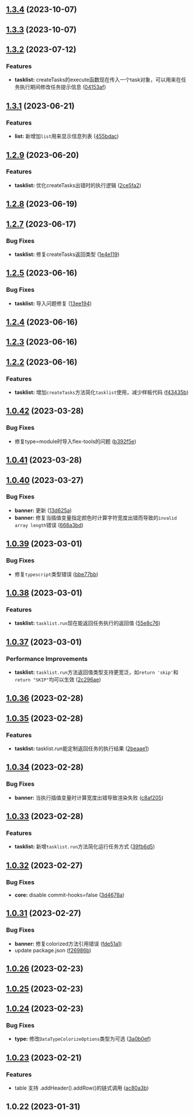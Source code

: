 ## [1.3.4](https://gitee.com/zhangfisher/logsets/compare/1.3.3...1.3.4) (2023-10-07)



## [1.3.3](https://gitee.com/zhangfisher/logsets/compare/1.3.2...1.3.3) (2023-10-07)



## [1.3.2](https://gitee.com/zhangfisher/logsets/compare/1.3.1...1.3.2) (2023-07-12)


### Features

* **tasklist:** createTasks的execute函数现在传入一个task对象，可以用来在任务执行期间修改任务提示信息 ([04153af](https://gitee.com/zhangfisher/logsets/commits/04153af61f2fd6ce3a87645f56f659ce760c1b6a))



## [1.3.1](https://gitee.com/zhangfisher/logsets/compare/1.2.9...1.3.1) (2023-06-21)


### Features

* **list:** 新增加`list`用来显示信息列表 ([455bdac](https://gitee.com/zhangfisher/logsets/commits/455bdac8eed4b4ddab893c088f1008105fd75f69))



## [1.2.9](https://gitee.com/zhangfisher/logsets/compare/1.2.8...1.2.9) (2023-06-20)


### Features

* **tasklist:** 优化createTasks出错时的执行逻辑 ([2ce5fa2](https://gitee.com/zhangfisher/logsets/commits/2ce5fa232a9cdbc0a6b5dca968fddb76640b273d))



## [1.2.8](https://gitee.com/zhangfisher/logsets/compare/1.2.7...1.2.8) (2023-06-19)



## [1.2.7](https://gitee.com/zhangfisher/logsets/compare/1.2.5...1.2.7) (2023-06-17)


### Bug Fixes

* **tasklist:** 修复createTasks返回类型 ([1e4e119](https://gitee.com/zhangfisher/logsets/commits/1e4e119ba31ed0c98a74dc7ecf7cc065c16eb297))



## [1.2.5](https://gitee.com/zhangfisher/logsets/compare/1.2.4...1.2.5) (2023-06-16)


### Bug Fixes

* **tasklist:** 导入问题修复 ([13ee194](https://gitee.com/zhangfisher/logsets/commits/13ee194b50f5c1ed28726f522ea27692ad61364e))



## [1.2.4](https://gitee.com/zhangfisher/logsets/compare/1.2.3...1.2.4) (2023-06-16)



## [1.2.3](https://gitee.com/zhangfisher/logsets/compare/1.2.2...1.2.3) (2023-06-16)



## [1.2.2](https://gitee.com/zhangfisher/logsets/compare/1.0.42...1.2.2) (2023-06-16)


### Features

* **tasklist:** 增加`createTasks`方法简化`tasklist`使用，减少样板代码 ([f43435b](https://gitee.com/zhangfisher/logsets/commits/f43435b48439e65fd5ab8c878f4c5ed134c1b14d))



## [1.0.42](https://gitee.com/zhangfisher/logsets/compare/1.0.41...1.0.42) (2023-03-28)


### Bug Fixes

* 修复type=module时导入flex-tools的问题 ([b392f5e](https://gitee.com/zhangfisher/logsets/commits/b392f5e021b7609d6a03e672af6468ed8d534db9))



## [1.0.41](https://gitee.com/zhangfisher/logsets/compare/1.0.40...1.0.41) (2023-03-28)



## [1.0.40](https://gitee.com/zhangfisher/logsets/compare/1.0.39...1.0.40) (2023-03-27)


### Bug Fixes

* **banner:** 更新 ([13d625a](https://gitee.com/zhangfisher/logsets/commits/13d625a8abd598802b53d6895ff6584639dc707b))
* **banner:** 修复当插值变量指定颜色时计算字符宽度出错而导致的`invalid array length`错误 ([668a3bd](https://gitee.com/zhangfisher/logsets/commits/668a3bd85cf6991c8eea09c3028b8d48ddab0572))



## [1.0.39](https://gitee.com/zhangfisher/logsets/compare/1.0.38...1.0.39) (2023-03-01)


### Bug Fixes

* 修复`typescript`类型错误 ([bbe77bb](https://gitee.com/zhangfisher/logsets/commits/bbe77bb1d1c77fe5b827d090987e338439f17b83))



## [1.0.38](https://gitee.com/zhangfisher/logsets/compare/1.0.37...1.0.38) (2023-03-01)


### Features

* **tasklist:** `tasklist.run`现在能返回任务执行的返回值 ([55e8c76](https://gitee.com/zhangfisher/logsets/commits/55e8c7635dcc03c66c881764473d20ce96ed228a))



## [1.0.37](https://gitee.com/zhangfisher/logsets/compare/1.0.36...1.0.37) (2023-03-01)


### Performance Improvements

* **tasklist:** `tasklist.run`方法返回值类型支持更宽泛，如`return 'skip'`和`return "SKIP"`均可以生效 ([2c296ae](https://gitee.com/zhangfisher/logsets/commits/2c296aebff87afb12c9249503f77ac5ef9c0651f))



## [1.0.36](https://gitee.com/zhangfisher/logsets/compare/1.0.35...1.0.36) (2023-02-28)



## [1.0.35](https://gitee.com/zhangfisher/logsets/compare/1.0.34...1.0.35) (2023-02-28)


### Features

* **tasklist:** tasklist.run能定制返回任务的执行结果 ([2beaae1](https://gitee.com/zhangfisher/logsets/commits/2beaae105488938c8f20aa85fe76d56c820fcfef))



## [1.0.34](https://gitee.com/zhangfisher/logsets/compare/v1.0.33...1.0.34) (2023-02-28)


### Bug Fixes

* **banner:** 当执行插值变量时计算宽度出错导致渲染失败 ([c8af205](https://gitee.com/zhangfisher/logsets/commits/c8af2057e804223321a7e3814b35c214d5d3b980))



## [1.0.33](https://gitee.com/zhangfisher/logsets/compare/v1.0.32...v1.0.33) (2023-02-28)


### Features

* **tasklist:** 新增`tasklist.run`方法简化运行任务方式 ([39fb6d5](https://gitee.com/zhangfisher/logsets/commits/39fb6d52eeb1c3a8eaffc00dfb1a66d1ff0b559c))



## [1.0.32](https://gitee.com/zhangfisher/logsets/compare/v1.0.31...v1.0.32) (2023-02-27)


### Bug Fixes

* **core:** disable <npm version patch> commit-hooks=false ([3d4678a](https://gitee.com/zhangfisher/logsets/commits/3d4678a8e8ac0b1bb2db645dc35d826868caa7fc))



## [1.0.31](https://gitee.com/zhangfisher/logsets/compare/v1.0.26...v1.0.31) (2023-02-27)


### Bug Fixes

* **banner:** 修复colorized方法引用错误 ([fde51a1](https://gitee.com/zhangfisher/logsets/commits/fde51a1a0292edebb26dd6bc8bd1a35d0dc7b73e))
* update package.json ([f26986b](https://gitee.com/zhangfisher/logsets/commits/f26986ba6357bd43d9765ba8f8f61bea618b19e4))



## [1.0.26](https://gitee.com/zhangfisher/logsets/compare/v1.0.25...v1.0.26) (2023-02-23)



## [1.0.25](https://gitee.com/zhangfisher/logsets/compare/v1.0.24...v1.0.25) (2023-02-23)



## [1.0.24](https://gitee.com/zhangfisher/logsets/compare/v1.0.23...v1.0.24) (2023-02-23)


### Bug Fixes

* **type:** 修改`DataTypeColorizeOptions`类型为可选 ([3a0b0ef](https://gitee.com/zhangfisher/logsets/commits/3a0b0ef8924a0d218253c78f8ba53b1775b74118))



## [1.0.23](https://gitee.com/zhangfisher/logsets/compare/v1.0.22...v1.0.23) (2023-02-21)


### Features

* table 支持 .addHeader().addRow()的链式调用 ([ac80a3b](https://gitee.com/zhangfisher/logsets/commits/ac80a3b83d48068b10e00a1af7ad6a81d271e2ae))



## 1.0.22 (2023-01-31)



